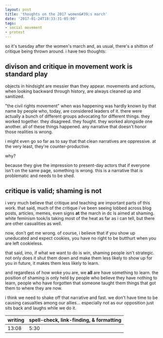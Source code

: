 ```yaml
---
layout: post
title: 'thoughts on the 2017 women&#39;s march'
date: '2017-01-24T18:33:31-05:00'
tags:
- social movement
- protest
---
```


so it's tuesday after the women's march and, as usual, there's a shitton of critique being thrown around. i have two thoughts:

## divison and critique in movement work is standard play

objects in hindsight are messier than they appear. movements and actions, when looking backward through history, are always cleaned up and sanitized. 

"the civil rights movement" when was happening was hardly known by that name by people who, today, are considered leaders of it. there were actually a bunch of different groups advocating for different things. they worked together. they disagreed. they fought. they worked alongside one another. all of these things happened. any narrative that doesn't honor those realities is wrong. 

i might even go so far as to say that that clean narratives are oppressive. at the very least, they're counter-productive. 

why? 

because they give the impression to present-day actors that if everyone isn't on the same page, something is wrong. this is a narrative that is problematic and needs to be shed.

## critique is valid; shaming is not

i very much believe that critique and teaching are important parts of this work. that said, much of the critique i've been seeing lobbed across blog posts, articles, memes, even signs **at** the march in dc is aimed at shaming. white feminism took/is taking most of the heat as far as i can tell, but there are other casualities as well. 

now, don't get me wrong. of course, i believe that if you show up uneducated and expect cookies, you have no right to be butthurt when you are left cookieless. 

that said, imo, if what we want to do is win, shaming people isn't strategic. not only does it shut them down and make them less likely to show up for you in future, it makes them less likely to learn. 

and regardless of how woke you are, we **all** are have something to learn. the position of shaming is only held by people who believe they have nothing to learn, people who have forgotten that someone taught them things that got them to where they are now.

i think we need to shake off that narrative and fast. we don't have time to be causing casualties among our allies... especially not as our opposition just sits back and laughs while we do it. 

<table>
	<thead>
		<tr>
			<th>writing</th>
			<th>spell-check, link-finding, & formatting</th>
		</tr>
	</thead>
	<tbody>
		<tr>
			<td>13:08</td>
			<td>5:30</td>
		</tr>
	</tbody>
</table>